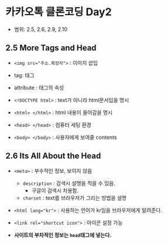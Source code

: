 # 카카오톡 클론코딩 Day2
+ 범위: 2.5, 2.6, 2.9, 2.10


## 2.5 More Tags and Head
+ `<img src="주소.확장자">` : 이미지 삽입
+ tag: 태그
+ attribute : 태그의 속성

+ `<!DOCTYPE html>` : text가 아니라 html문서임을 명시
+ `<html> </html>` : html 내용이 들어감을 명시
+ `<head> </head>` : 컴퓨터 세팅 환경
+ `<body> </body>` : 사용자에게 보여줄 contents

## 2.6 Its All About the Head
+ `<meta>` : 부수적인 정보, 보이지 않음
  + `description` : 검색시 설명을 적을 수 있음.
    + 구글이 검색시 차용함.
  + `charset` : text를 브라우저가 그리는 방법을 설명



+ `<html lang="kr">` : 사용하는 언어가 kr임을 브라우저에게 알려준다.
+ `<link rel="shortcut icon">` : 아이콘 설정 가능

+ **사이트의 부차적인 정보는 `head`태그에 넣는다.**
